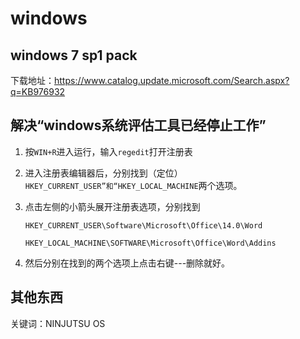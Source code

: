 # windows


## windows 7 sp1 pack

下载地址：https://www.catalog.update.microsoft.com/Search.aspx?q=KB976932

## 解决“windows系统评估工具已经停止工作”

1. 按`WIN+R`进入运行，输入`regedit`打开注册表

1. 进入注册表编辑器后，分别找到（定位）`HKEY_CURRENT_USER”和“HKEY_LOCAL_MACHINE`两个选项。

1. 点击左侧的小箭头展开注册表选项，分别找到

    ```text
    HKEY_CURRENT_USER\Software\Microsoft\Office\14.0\Word

    HKEY_LOCAL_MACHINE\SOFTWARE\Microsoft\Office\Word\Addins
    ```

4. 然后分别在找到的两个选项上点击右键---删除就好。

## 其他东西

关键词：NINJUTSU OS

